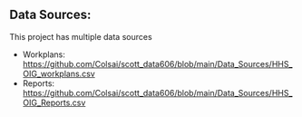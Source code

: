 ## Data Sources:
This project has multiple data sources
- Workplans: https://github.com/Colsai/scott_data606/blob/main/Data_Sources/HHS_OIG_workplans.csv  
- Reports: https://github.com/Colsai/scott_data606/blob/main/Data_Sources/HHS_OIG_Reports.csv  
